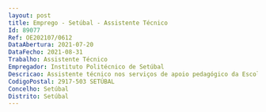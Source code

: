 ```yaml
--- 
layout: post
title: Emprego - Setúbal - Assistente Técnico
Id: 89077
Ref: OE202107/0612
DataAbertura: 2021-07-20
DataFecho: 2021-08-31
Trabalho: Assistente Técnico
Empregador: Instituto Politécnico de Setúbal
Descricao: Assistente técnico nos serviços de apoio pedagógico da Escola Superior de Saúde Atribuição de salas nos horários dos cursos e gestão de alterações  Disponibilização de informação no Sistema de Informação relativa ao funcionamento dos cursos  Atualização do site da escola  Gestão dos protocolos de cooperação  Apoio a outras solicitações das Coordenações dos Cursos.Requisitos preferenciais  Experiência na utilização de Excel  Experiência em gestão de redes sociais  Disponibilidade para interação direta com estudantes e docentes.
CodigoPostal: 2917-503 SETÚBAL
Concelho: Setúbal
Distrito: Setúbal
--- 
```

